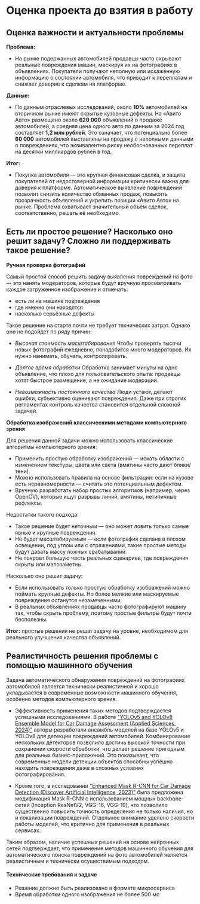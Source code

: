 # Оценка проекта до взятия в работу

## Оценка важности и актуальности проблемы

**Проблема:**

- На рынке подержанных автомобилей продавцы часто скрывают реальные повреждения машин, маскируя их на фотографиях в объявлениях. Покупатели получают неполную или искаженную информацию о состоянии автомобиля, что приводит к переплатам и снижает доверие к сделкам на платформе.

**Данные:**

- По данным отраслевых исследований, около **10%** автомобилей на вторичном рынке имеют скрытые кузовные дефекты. На «Авито Авто» размещено около **620 000** объявлений о продаже автомобилей, а средняя цена одного авто по данным за 2024 год составляет **1,2 млн рублей**. Это означает, что потенциально более **60 000** автомобилей выставлены на продажу с неполными данными о повреждениях, что эквивалентно риску необоснованных переплат на десятки миллиардов рублей в год.

**Итог:**

- Покупка автомобиля — это крупная финансовая сделка, и защита покупателей от недостоверной информации критически важна для доверия к платформе. Автоматическое выявление повреждений позволит снизить количество обманных продаж, повысить прозрачность объявлений и укрепить позиции «Авито Авто» на рынке. Проблема охватывает значительный объём сделок, соответственно, решать её необходимо.

## Есть ли простое решение? Насколько оно решит задачу? Сложно ли поддерживать такое решение?

**Ручная проверка фотографий**

Самый простой способ решить задачу выявления повреждений на фото — это нанять модераторов, которые будут вручную просматривать каждое загруженное изображение и отмечать:

- есть ли на машине повреждения
- где именно они находятся
- насколько серьёзные дефекты

Такое решение на старте почти не требует технических затрат. Однако оно не подойдет по ряду причин:

- _Высокая стоимость масштабирования_
  Чтобы проверять тысячи новых фотографий ежедневно, понадобится много модераторов. Их нужно нанимать, обучать, контролировать.

- _Долгое время обработки_
  Обработка занимает минуты на одно объявление, что плохо для пользовательского опыта: продавцы хотят быстрое размещение, а не ожидание модерации.

- _Невозможность постоянного качества_
  Люди устают, делают ошибки, субъективно оценивают повреждения. Даже при строгих регламентах контроль качества становится отдельной сложной задачей.

**Обработка изображений классическими методами компьютерного зрения**

Для решения данной задачи можно использовать классические алгоритмы компьютерного зрения:
 - Применить простую обработку изображений — искать области с изменением текстуры, цвета или света (вмятины часто дают блики/тени).
 - Можно использовать правила на основе фильтрации: если на кузове есть неравномерности — считать это потенциальным дефектом.
 - Вручную разработать набор простых алгоритмов (например, через OpenCV), которые ищут разрывы линий, вмятины, нетипичные рефлексы.

Недостатки такого подхода:

 - Такое решение будет неточным — оно может ловить только самые явные и крупные повреждения.
 - Не будет масштабируемым — если фотография сделана в плохом освещении, под углом или с отражениями, такие простые методы будут давать массу ложных срабатываний.
 - Не покроет большую часть реальных сценариев, где повреждения скрыты или малозаметны.

Насколько оно решит задачу:

 - Если использовать только простую обработку изображений можно поймать крупные дефекты. Но более мелкие или маскируемые повреждения останутся незамеченными.
 - В реальных объявлениях продавцы часто фотографируют машину так, чтобы скрыть проблему, поэтому простые фильтры будут почти бесполезны.

**Итог:** простые решения не решат задачу на уровне, необходимом для реального улучшения качества объявлений.

## Реалистичность решения проблемы с помощью машинного обучения

Задача автоматического обнаружения повреждений на фотографиях автомобилей является технически реалистичной и хорошо укладывается в современные возможности машинного обучения, особенно методов компьютерного зрения.

 - Эффективность применения таких методов подтверждается успешными исследованиями. В работе ["YOLOv5 and YOLOv8 Ensemble Model for Car Damage Assessment (Applied Sciences, 2024)"](https://www.mdpi.com/2076-3417/14/20/9560) авторы разработали ансамбль моделей на базе YOLOv5 и YOLOv8 для детекции повреждений автомобилей. Комбинирование нескольких детекторов позволило достичь высокой точности при сохранении скорости обработки, что делает решение пригодным для реальных бизнес-приложений. Это показывает, что современные модели детекции объектов способны успешно находить повреждения даже в сложных условиях фотографирования.

 - Кроме того, в исследовании ["Enhanced Mask R-CNN for Car Damage Detection (Discover Artificial Intelligence, 2023)"](https://www.sciencedirect.com/science/article/pii/S2667305323000170) была предложена модификация Mask R-CNN с использованием мощных backbone-сетей (Inception ResNetV2, VGG-16, VGG-19), что позволило существенно повысить точность определения не только наличия, но и локализации повреждений. Отдельное внимание уделено скорости работы моделей, что критично для применения в реальных сервисах.

Таким образом, наличие успешных решений на основе нейронных сетей подтверждает, что применение методов машинного обучения для автоматического поиска повреждений на фото автомобилей является реалистичным и технически осуществимым подходом.

#### Технические требования к задаче
 - Решение должно быть реализовано в формате микросервиса
- Время обработки одного изображения не более 500 мс